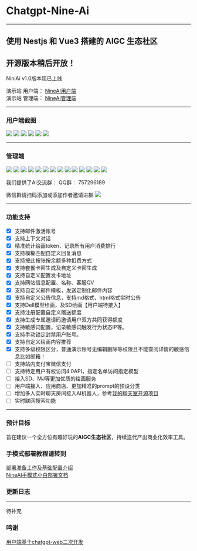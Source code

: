 # Chatgpt-Nine-Ai
---
使用 Nestjs 和 Vue3 搭建的 AIGC 生态社区
---
开源版本稍后开放！
---

NiniAi v1.0版本现已上线

演示站 用户端： [NineAI用户端](https://ai.jiangly.com) <br/>
演示站 管理端： [NineAI管理端](https://ai-admin.jiangly.com)

---

### 用户端截图
![](https://public-1300678944.cos.ap-shanghai.myqcloud.com/blog/1683135518095image.png)
![](https://public-1300678944.cos.ap-shanghai.myqcloud.com/blog/1683135756502image.png)
![](https://public-1300678944.cos.ap-shanghai.myqcloud.com/blog/1683135612598image.png)
![](https://public-1300678944.cos.ap-shanghai.myqcloud.com/blog/1683135635832image.png)
![](https://public-1300678944.cos.ap-shanghai.myqcloud.com/blog/1683135670643image.png)
![](https://public-1300678944.cos.ap-shanghai.myqcloud.com/blog/1683135858181image.png)

---
### 管理端
![](https://public-1300678944.cos.ap-shanghai.myqcloud.com/blog/1683135924828image.png)
![](https://public-1300678944.cos.ap-shanghai.myqcloud.com/blog/1683139337467image.png)
![](https://public-1300678944.cos.ap-shanghai.myqcloud.com/blog/1683139392311image.png)
![](https://public-1300678944.cos.ap-shanghai.myqcloud.com/blog/1683139402771image.png)
![](https://public-1300678944.cos.ap-shanghai.myqcloud.com/blog/1683139417098image.png)
![](https://public-1300678944.cos.ap-shanghai.myqcloud.com/blog/1683139432994image.png)
![](https://public-1300678944.cos.ap-shanghai.myqcloud.com/blog/1683139472218image.png)
![](https://public-1300678944.cos.ap-shanghai.myqcloud.com/blog/1683139488024image.png)
![](https://public-1300678944.cos.ap-shanghai.myqcloud.com/blog/1683139498329image.png)
![](https://public-1300678944.cos.ap-shanghai.myqcloud.com/blog/1683139507431image.png)
![](https://public-1300678944.cos.ap-shanghai.myqcloud.com/blog/1683139518959image.png)
![](https://public-1300678944.cos.ap-shanghai.myqcloud.com/blog/1683139528790image.png)
![](https://public-1300678944.cos.ap-shanghai.myqcloud.com/blog/1683139538803image.png)
![](https://public-1300678944.cos.ap-shanghai.myqcloud.com/blog/1683139554252image.png)

我们提供了AI交流群：
QQ群： 757296189

微信群请扫码添加或添加作者邀请进群
![](https://public-1300678944.cos.ap-shanghai.myqcloud.com/blog/1683140201355image.png)


---

### 功能支持
- [x] 支持邮件激活账号
- [x] 支持上下文对话
- [x] 精准统计绘画token、记录所有用户消费排行
- [x] 支持模糊匹配自定义回复消息
- [x] 支持按此按张按余额多种扣费方式
- [x] 支持套餐卡密生成及自定义卡密生成
- [x] 支持自定义配置发卡地址
- [x] 支持网站信息配置、名称、客服QV
- [x] 支持自定义邮件模板，发送定制化邮件内容
- [x] 支持自定义公告信息，支持md格式、html格式实时公告
- [x] 支持Dell模型绘画，及SD绘画【用户端待接入】
- [x] 支持注册配置自定义赠送额度
- [x] 支持生成专属邀请码邀请用户双方共同获得额度
- [x] 支持敏感词配置，记录敏感词触发行为状态IP等。
- [x] 支持手动锁定封禁用户账号。
- [x] 支持自定义绘画内容推荐
- [x] 支持多级权限区分，普通演示账号无编辑删除等权限且不能查阅详情的敏感信息比如邮箱！
- [ ]  支持站内支付宝微信支付
- [ ]  支持特定用户有权访问4.0API，指定名单访问指定模型
- [ ]  接入SD、MJ等更加优质的绘画服务
- [ ]  用户端接入、应用商店、更加精准的prompt的预设分类
- [ ]  增加多人实时聊天房间接入AI机器人，参考[我的聊天室开源项目](https://chat.jiangly.com)
- [ ]  实时联网搜索功能

---

### 预计目标
旨在建议一个全方位有趣好玩的**AIGC生态社区**，持续迭代产出商业化效率工具。


### 手模式部署教程请转到
[部署准备工作及基础配置介绍](https://www.jiangly.com/article/detail/59) <br />
[NineAI手模式小白部署文档](https://www.jiangly.com/article/detail/61)

### 更新日志
---
待补充

### 鸣谢
[用户端基于chatgpt-web二次开发](https://github.com/Chanzhaoyu/chatgpt-web)